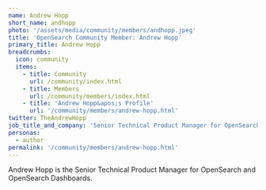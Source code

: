 ```yaml
---
name: Andrew Hopp
short_name: andhopp
photo: '/assets/media/community/members/andhopp.jpeg'
title: 'OpenSearch Community Member: Andrew Hopp'
primary_title: Andrew Hopp
breadcrumbs:
  icon: community
  items:
    - title: Community
      url: /community/index.html
    - title: Members
      url: /community/members/index.html
    - title: 'Andrew Hopp&apos;s Profile'
      url: '/community/members/andrew-hopp.html'
twitter: TheAndrewHopp
job_title_and_company: 'Senior Technical Product Manager for OpenSearch'
personas:
  - author
permalink: '/community/members/andrew-hopp.html'
---
```


Andrew Hopp is the Senior Technical Product Manager for OpenSearch and OpenSearch Dashboards. 
